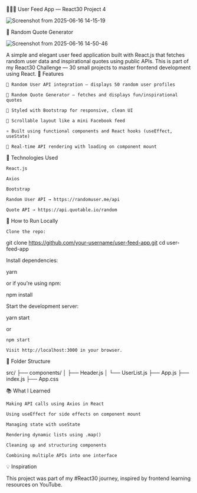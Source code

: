 🧑‍🤝‍🧑 User Feed App — React30 Project 4

![Screenshot from 2025-06-16 14-15-19](https://github.com/user-attachments/assets/2b89aaf9-526f-49ee-823d-1435fdf142cb)

📜 Random Quote Generator

![Screenshot from 2025-06-16 14-50-46](https://github.com/user-attachments/assets/700282b3-b86a-4234-8c0d-cc09ff0c2618)


A simple and elegant user feed application built with React.js that fetches random user data and inspirational quotes using public APIs. This is part of my React30 Challenge — 30 small projects to master frontend development using React.
📸 Features

    🔁 Random User API integration – displays 50 random user profiles

    📜 Random Quote Generator – fetches and displays fun/inspirational quotes

    🎨 Styled with Bootstrap for responsive, clean UI

    📜 Scrollable layout like a mini Facebook feed

    ⚛️ Built using functional components and React hooks (useEffect, useState)

    🔄 Real-time API rendering with loading on component mount

🚀 Technologies Used

    React.js

    Axios

    Bootstrap

    Random User API → https://randomuser.me/api

    Quote API → https://api.quotable.io/random

🔧 How to Run Locally

    Clone the repo:

git clone https://github.com/your-username/user-feed-app.git
cd user-feed-app

Install dependencies:

yarn

or if you're using npm:

npm install

Start the development server:

yarn start

or

    npm start

    Visit http://localhost:3000 in your browser.

📁 Folder Structure

src/
├── components/
│   ├── Header.js
│   └── UserList.js
├── App.js
├── index.js
├── App.css

📚 What I Learned

    Making API calls using Axios in React

    Using useEffect for side effects on component mount

    Managing state with useState

    Rendering dynamic lists using .map()

    Cleaning up and structuring components

    Combining multiple APIs into one interface



💡 Inspiration

This project was part of my #React30 journey, inspired by frontend learning resources on YouTube.
